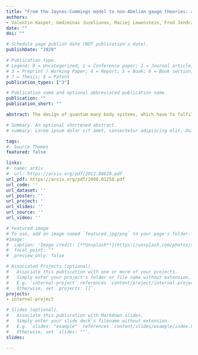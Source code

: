 ```yaml
---
title: "From the Jaynes-Cummings model to non-Abelian gauge theories: a guided tour for the quantum engineer"
authors:
- Valentin Kasper, Gediminas Juzeliunas, Maciej Lewenstein, Fred Jendrzejewski, Erez Zohar
date: ""
doi: ""

# Schedule page publish date (NOT publication's date).
publishDate: "2020"

# Publication type.
# Legend: 0 = Uncategorized; 1 = Conference paper; 2 = Journal article;
# 3 = Preprint / Working Paper; 4 = Report; 5 = Book; 6 = Book section;
# 7 = Thesis; 8 = Patent
publication_types: ["3"]

# Publication name and optional abbreviated publication name.
publication: ""
publication_short: ""

abstract: The design of quantum many body systems, which have to fulfill an extensive number of constraints, appears as a formidable challenge within the field of quantum simulation. Lattice gauge theories are a particular important class of quantum systems with an extensive number of local constraints and play a central role in high energy physics, condensed matter and quantum information. Whereas recent experimental progress points towards the feasibility of large-scale quantum simulation of Abelian gauge theories, the quantum simulation of non-Abelian gauge theories appears still elusive. In this paper we present minimal non-Abelian lattice gauge theories, whereby we introduce the necessary formalism in well-known Abelian gauge theories, such as the Jaynes-Cumming model. In particular, we show that certain minimal non-Abelian lattice gauge theories can be mapped to three or four level systems, for which the design of a quantum simulator is standard with current technologies. Further we give an upper bound for the Hilbert space dimension of a one dimensional SU(2) lattice gauge theory, and argue that the implementation with current digital quantum computer appears feasible.

# Summary. An optional shortened abstract.
# summary: Lorem ipsum dolor sit amet, consectetur adipiscing elit. Duis posuere tellus ac convallis placerat. Proin tincidunt magna sed ex sollicitudin condimentum.

tags:
#- Source Themes
featured: false

links:
#- name: arXiv
#  url: https://arxiv.org/pdf/2012.08620.pdf 
url_pdf: https://arxiv.org/pdf/2006.01258.pdf
url_code: ''
url_dataset: ''
url_poster: ''
url_project: ''
url_slides: ''
url_source: ''
url_video: ''

# Featured image
# To use, add an image named `featured.jpg/png` to your page's folder. 
#image:
#  caption: 'Image credit: [**Unsplash**](https://unsplash.com/photos/s9CC2SKySJM)'
#  focal_point: ""
#  preview_only: false

# Associated Projects (optional).
#   Associate this publication with one or more of your projects.
#   Simply enter your project's folder or file name without extension.
#   E.g. `internal-project` references `content/project/internal-project/index.md`.
#   Otherwise, set `projects: []`.
projects:
- internal-project

# Slides (optional).
#   Associate this publication with Markdown slides.
#   Simply enter your slide deck's filename without extension.
#   E.g. `slides: "example"` references `content/slides/example/index.md`.
#   Otherwise, set `slides: ""`.
slides:

---
```



